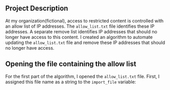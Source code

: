 ## Project Description
At my organization(fictional), access to restricted content is controlled with an allow list of IP addresses. The <code>allow_list.txt</code> file identifies these IP addresses. A separate remove list identifies IP addresses that should no longer have access to this content. I created an algorithm to automate updating the <code>allow_list.txt</code> file and remove these IP addresses that should no longer have access. 

## Opening the file containing the allow list
For the first part of the algorithm, I opened the <code>allow_list.txt</code> file. First, I assigned this file name as a string to the <code>import_file</code> variable:

